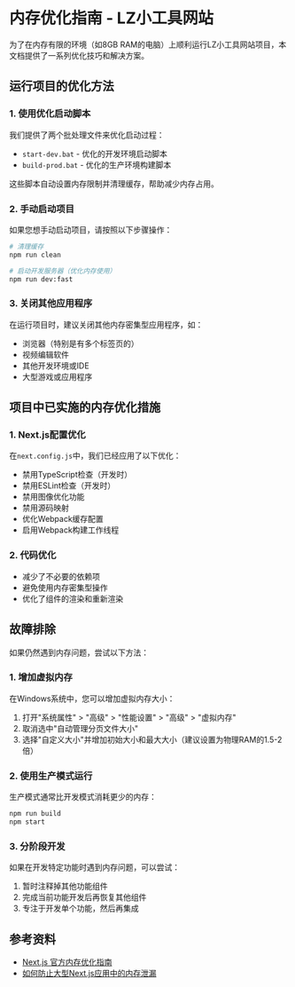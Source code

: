 # 内存优化指南 - LZ小工具网站

为了在内存有限的环境（如8GB RAM的电脑）上顺利运行LZ小工具网站项目，本文档提供了一系列优化技巧和解决方案。

## 运行项目的优化方法

### 1. 使用优化启动脚本

我们提供了两个批处理文件来优化启动过程：

- `start-dev.bat` - 优化的开发环境启动脚本
- `build-prod.bat` - 优化的生产环境构建脚本

这些脚本自动设置内存限制并清理缓存，帮助减少内存占用。

### 2. 手动启动项目

如果您想手动启动项目，请按照以下步骤操作：

```bash
# 清理缓存
npm run clean

# 启动开发服务器（优化内存使用）
npm run dev:fast
```

### 3. 关闭其他应用程序

在运行项目时，建议关闭其他内存密集型应用程序，如：
- 浏览器（特别是有多个标签页的）
- 视频编辑软件
- 其他开发环境或IDE
- 大型游戏或应用程序

## 项目中已实施的内存优化措施

### 1. Next.js配置优化

在`next.config.js`中，我们已经应用了以下优化：

- 禁用TypeScript检查（开发时）
- 禁用ESLint检查（开发时）
- 禁用图像优化功能
- 禁用源码映射
- 优化Webpack缓存配置
- 启用Webpack构建工作线程

### 2. 代码优化

- 减少了不必要的依赖项
- 避免使用内存密集型操作
- 优化了组件的渲染和重新渲染

## 故障排除

如果仍然遇到内存问题，尝试以下方法：

### 1. 增加虚拟内存

在Windows系统中，您可以增加虚拟内存大小：
1. 打开"系统属性" > "高级" > "性能设置" > "高级" > "虚拟内存"
2. 取消选中"自动管理分页文件大小"
3. 选择"自定义大小"并增加初始大小和最大大小（建议设置为物理RAM的1.5-2倍）

### 2. 使用生产模式运行

生产模式通常比开发模式消耗更少的内存：

```bash
npm run build
npm start
```

### 3. 分阶段开发

如果在开发特定功能时遇到内存问题，可以尝试：
1. 暂时注释掉其他功能组件
2. 完成当前功能开发后再恢复其他组件
3. 专注于开发单个功能，然后再集成

## 参考资料

- [Next.js 官方内存优化指南](https://nextjs.org/docs/app/building-your-application/optimizing/memory-usage)
- [如何防止大型Next.js应用中的内存泄漏](https://medium.com/@mohantaankit2002/how-to-prevent-memory-leaks-in-large-scale-next-js-applications-5226161ccce3) 